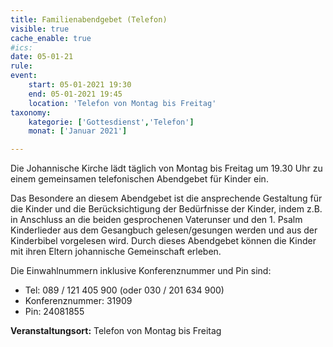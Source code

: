 ```yaml
---
title: Familienabendgebet (Telefon)
visible: true
cache_enable: true
#ics: 
date: 05-01-21
rule: 
event:
	start: 05-01-2021 19:30
	end: 05-01-2021 19:45
	location: 'Telefon von Montag bis Freitag'
taxonomy:
	kategorie: ['Gottesdienst','Telefon']
	monat: ['Januar 2021']

---
```

Die Johannische Kirche lädt täglich von Montag bis Freitag um 19.30 Uhr zu einem gemeinsamen telefonischen Abendgebet für Kinder ein.

Das Besondere an diesem Abendgebet ist die ansprechende Gestaltung für die Kinder und die Berücksichtigung der Bedürfnisse der Kinder, indem z.B. in Anschluss an die beiden gesprochenen Vaterunser und den 1. Psalm Kinderlieder aus dem Gesangbuch gelesen/gesungen werden und aus der Kinderbibel vorgelesen wird. Durch dieses Abendgebet können die Kinder mit ihren Eltern johannische Gemeinschaft erleben.

Die Einwahlnummern inklusive Konferenznummer und Pin sind:
* Tel: 089 / 121 405 900 (oder 030 / 201 634 900)
* Konferenznummer: 31909 
* Pin: 24081855



**Veranstaltungsort:** Telefon von Montag bis Freitag

